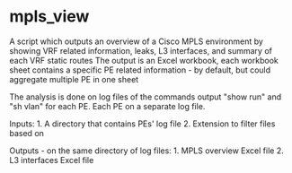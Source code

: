 # mpls_view
A script which outputs an overview of a Cisco MPLS environment by showing VRF related information, leaks, L3 interfaces, and summary of each VRF static routes
The output is an Excel workbook, each workbook sheet contains a specific PE related information - by default, but could aggregate multiple PE in one sheet

The analysis is done on log files of the commands output "show run" and "sh vlan" for each PE. Each PE on a separate log file.

Inputs:
	1. A directory that contains PEs' log file
	2. Extension to filter files based on
	
Outputs - on the same directory of log files:
	1. MPLS overview Excel file
	2. L3 interfaces Excel file
